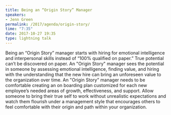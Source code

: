 ```yaml
---
title: Being an “Origin Story” Manager
speakers:
- Jenn Green
permalink: /2017/agenda/origin-story/
time: "7:35"
date: 2017-10-27 19:35
type: lightning talk
---
```


Being an “Origin Story” manager starts with hiring for emotional intelligence and interpersonal skills instead of “100% qualified on paper.” True potential can’t be discovered on paper. An "Origin Story" manager sees the potential in someone by assessing emotional intelligence, finding value, and hiring with the understanding that the new hire can bring an unforeseen value to the organization over time. An "Origin Story" manager needs to be comfortable creating an on boarding plan customized for each new employee’s needed areas of growth, effectiveness, and support. Allow someone to bring their true self to work without unrealistic expectations and watch them flourish under a management style that encourages others to feel comfortable with their origin and path within your organization.
